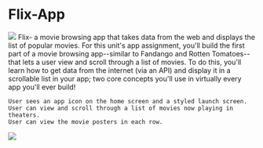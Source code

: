 # Flix-App

![](Weektwo.gif)
Flix- a movie browsing app that takes data from the web and displays the list of popular movies.
For this unit's app assignment, you'll build the first part of a movie browsing app--similar to Fandango and Rotten Tomatoes--that lets a user view and scroll through a list of movies. To do this, you'll learn how to get data from the internet (via an API) and display it in a scrollable list in your app; two core concepts you'll use in virtually every app you'll ever build!

    User sees an app icon on the home screen and a styled launch screen.
    User can view and scroll through a list of movies now playing in theaters.
    User can view the movie posters in each row.

![](Flix-App.gif)
